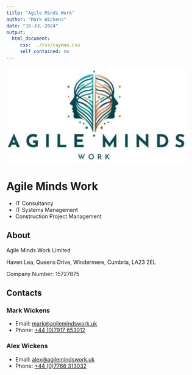 ```yaml
---
title: "Agile Minds Work"
author: "Mark Wickens"
date: "16-JUL-2024"
output: 
  html_document:
     css: ../css/cayman.css
     self_contained: no
---
```


[![Agile Minds Work](./agilemindswork-logo.jpg)](https://www.agilemindswork.uk)

# Agile Minds Work

- IT Consultancy
- IT Systems Management
- Construction Project Management

## About

Agile Minds Work Limited

Haven Lea, Queens Drive, Windermere, Cumbria, LA23 2EL

Company Number: 15727875

## Contacts

### Mark Wickens
- Email: [mark@agilemindswork.uk](mailto:mark@agilemindswork.uk)
- Phone: [+44 (0)7917 653012](tel:+447917653012)

### Alex Wickens
- Email: [alex@agilemindswork.uk](mailto:alex@agilemindswork.uk)
- Phone: [+44 (0)7766 313032](tel:+447766313032)
